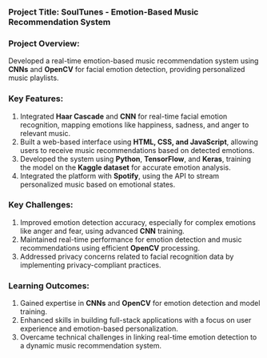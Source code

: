 ### Project Title: **SoulTunes - Emotion-Based Music Recommendation System**

### Project Overview:
Developed a real-time emotion-based music recommendation system using **CNNs** and **OpenCV** for facial emotion detection, providing personalized music playlists.

### Key Features:
1. Integrated **Haar Cascade** and **CNN** for real-time facial emotion recognition, mapping emotions like happiness, sadness, and anger to relevant music.
2. Built a web-based interface using **HTML, CSS, and JavaScript**, allowing users to receive music recommendations based on detected emotions.
3. Developed the system using **Python**, **TensorFlow**, and **Keras**, training the model on the **Kaggle dataset** for accurate emotion analysis.
4. Integrated the platform with **Spotify**, using the API to stream personalized music based on emotional states.

### Key Challenges:
1. Improved emotion detection accuracy, especially for complex emotions like anger and fear, using advanced **CNN** training.
2. Maintained real-time performance for emotion detection and music recommendations using efficient **OpenCV** processing.
3. Addressed privacy concerns related to facial recognition data by implementing privacy-compliant practices.

### Learning Outcomes:
1. Gained expertise in **CNNs** and **OpenCV** for emotion detection and model training.
2. Enhanced skills in building full-stack applications with a focus on user experience and emotion-based personalization.
3. Overcame technical challenges in linking real-time emotion detection to a dynamic music recommendation system.
